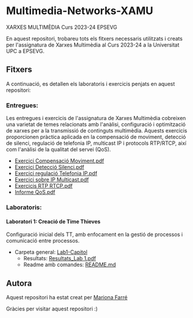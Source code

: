 # Multimedia-Networks-XAMU
XARXES MULTIMÈDIA Curs 2023-24 EPSEVG

En aquest repositori, trobareu tots els fitxers necessaris utilitzats i creats per l'assignatura de Xarxes Multimèdia al Curs 2023-24 a la Universitat UPC a EPSEVG.

## Fitxers
A continuació, es detallen els laboratoris i exercicis penjats en aquest repositori:

### Entregues:
Les entregues i exercicis de l'assignatura de Xarxes Multimèdia cobreixen una varietat de temes relacionats amb l'anàlisi, configuració i optimització de xarxes per a la transmissió de continguts multimèdia. Aquests exercicis proporcionen pràctica aplicada en la compensació de moviment, detecció de silenci, regulació de telefonia IP, multicast IP i protocols RTP/RTCP, així com l'anàlisi de la qualitat del servei (QoS).

- [Exercici Compensació Moviment.pdf](https://github.com/Mariona-FT/Multimedia-Networks-XAMU/blob/main/Entregues/Exercici%20Compensaci%C3%B3%20Moviment.pdf)
- [Exercici Detecció Silenci.pdf](https://github.com/Mariona-FT/Multimedia-Networks-XAMU/blob/main/Entregues/Exercici%20Detecci%C3%B3%20Silenci.pdf)
- [Exercici regulació Telefonia IP.pdf](https://github.com/Mariona-FT/Multimedia-Networks-XAMU/blob/main/Entregues/Exercici%20regulaci%C3%B3%20Telefonia%20IP.pdf)
- [Exercici sobre IP Multicast.pdf](https://github.com/Mariona-FT/Multimedia-Networks-XAMU/blob/main/Entregues/Exercici%20sobre%20IP%20Multicast.pdf)
- [Exercicis RTP RTCP.pdf](https://github.com/Mariona-FT/Multimedia-Networks-XAMU/blob/main/Entregues/Exercicis%20RTP%20RTCP.pdf)
- [Informe QoS.pdf](https://github.com/Mariona-FT/Multimedia-Networks-XAMU/blob/main/Entregues/Informe%20QoS.pdf)

### Laboratoris:

#### Laboratori 1: Creació de Time Thieves
Configuració inicial dels TT, amb enfocament en la gestió de processos i comunicació entre processos.

- Carpeta general: [Lab1-Capitol](https://github.com/Mariona-FT/Operating-Systems-SIOP/tree/main/Lab1-Capitol)
  - Resultats: [Resultats_Lab 1.pdf](https://github.com/Mariona-FT/Operating-Systems-SIOP/blob/main/Lab1-Capitol/Resultats_Lab%201.pdf)
  - Readme amb comandes: [README.md](https://github.com/Mariona-FT/Operating-Systems-SIOP/blob/main/Lab1-Capitol/README.md)



## Autora

Aquest repositori ha estat creat per [Mariona Farré](https://github.com/Mariona-FT) 


Gràcies per visitar aquest repositori :)
